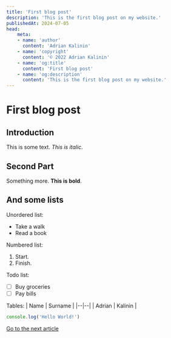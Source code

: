 ```yaml
---
title: 'First blog post'
description: 'This is the first blog post on my website.'
publishedAt: 2024-07-05
head:
    meta:
    - name: 'author'
      content: 'Adrian Kalinin'
    - name: 'copyright'
      content: '© 2022 Adrian Kalinin'
    - name: 'og:title'
      content: 'First blog post'
    - name: 'og:description'
      content: 'This is the first blog post on my website.'
---
```


# First blog post

## Introduction

This is some text. _This is italic_.

## Second Part

Something more. **This is bold**.

## And some lists

Unordered list:

- Take a walk
- Read a book

Numbered list:

1. Start.
2. Finish.

Todo list:

- [ ] Buy groceries
- [ ] Pay bills

Tables:
| Name | Surname |
|--|--|
| Adrian | Kalinin |

```javascript
console.log('Hello World!')
```

[Go to the next article](/blog/2024/vue-introduction)
